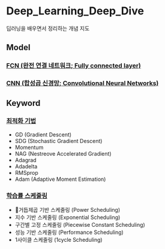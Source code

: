 # Deep_Learning_Deep_Dive
딥러닝을 배우면서 정리하는 개념 지도

## Model
### [FCN (완전 연결 네트워크; Fully connected layer)](https://github.com/scottXchoo/Deep_Learning_Deep_Dive/blob/main/Model/FCN.md#fcn-%EC%99%84%EC%A0%84-%EC%97%B0%EA%B2%B0-%EB%84%A4%ED%8A%B8%EC%9B%8C%ED%81%AC-fully-connected-layer)
### [CNN (합성곱 신경망; Convolutional Neural Networks)](https://github.com/scottXchoo/Deep_Learning_Deep_Dive/blob/main/Model/CNN.md#cnn-%ED%95%A9%EC%84%B1%EA%B3%B1-%EC%8B%A0%EA%B2%BD%EB%A7%9D-convolutional-neural-networks)

## Keyword
### [최적화 기법](https://github.com/scottXchoo/Deep_Learning_Deep_Dive/blob/main/Keyword/%EC%B5%9C%EC%A0%81%ED%99%94%20%EA%B8%B0%EB%B2%95.md#%EC%B5%9C%EC%A0%81%ED%99%94-%EA%B8%B0%EB%B2%95)
- GD (Gradient Descent)
- SDG (Stochastic Gradient Descent)
- Momentum
- NAG (Nestreove Accelerated Gradient)
- Adagrad
- Adadelta
- RMSprop
- Adam (Adaptive Moment Estimation)

### [학습률 스케줄링](https://github.com/scottXchoo/Deep_Learning_Deep_Dive/blob/main/Keyword/%ED%95%99%EC%8A%B5%EB%A5%A0%20%EC%8A%A4%EC%BC%80%EC%A4%84%EB%A7%81.md#%ED%95%99%EC%8A%B5%EB%A5%A0-%EC%8A%A4%EC%BC%80%EC%A4%84%EB%A7%81)
- 거듭제곱 기반 스케줄링 (Power Scheduling)
- 지수 기반 스케줄링 (Exponential Scheduling)
- 구간별 고정 스케줄링 (Piecewise Constant Scheduling)
- 성능 기반 스케줄링 (Performance Scheduling)
- 1사이클 스케줄링 (1cycle Scheduling)

